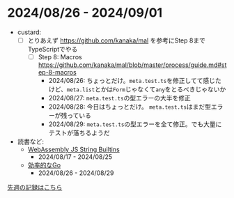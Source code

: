 # 2024/08/26 - 2024/09/01

- custard:
    - [ ] とりあえず <https://github.com/kanaka/mal> を参考にStep 8までTypeScriptでやる
        - [ ] Step 8: Macros <https://github.com/kanaka/mal/blob/master/process/guide.md#step-8-macros>
            - 2024/08/26: ちょっとだけ。`meta.test.ts`を修正してて感じたけど、`meta.list`とかは`Form`じゃなくて`any`をとるべきじゃないか
            - 2024/08/27: `meta.test.ts`の型エラーの大半を修正
            - 2024/08/28: 今日はちょっとだけ。 `meta.test.ts`はまだ型エラーが残っている
            - 2024/08/29: `meta.test.ts`の型エラーを全て修正。でも大量にテストが落ちるようだ
- 読書など:
    - [WebAssembly JS String Builtins](https://github.com/WebAssembly/js-string-builtins)
        - 2024/08/17 - 2024/08/25
    - [効率的なGo](https://www.oreilly.co.jp//books/9784814400539/)
        - 2024/08/26 - 2024/08/29

[先週の記録はこちら](https://github.com/igrep/daily-commits/blob/d0ab71c354d8dc8a65f5330cab3d4b6fe16e4a98/yesterday.md)
